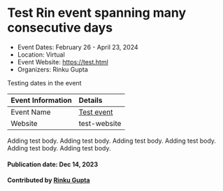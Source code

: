# Test Rin event spanning many consecutive days

- Event Dates: February 26 - April 23, 2024
- Location: Virtual
- Event Website: https://test.html
- Organizers: Rinku Gupta

<!-- deck text start -->
Testing dates in the event
<!-- deck text end -->

Event Information | Details
:--- | :---			   
Event Name | [Test event](test.com)
Website | test-website


Adding test body.
Adding test body.
Adding test body.
Adding test body.
Adding test body.
Adding test body.

#### Publication date: Dec 14, 2023
#### Contributed by [Rinku Gupta](https://github.com/rinkug)

<!---
Publish: yes
Topics: Projects and Organizations, High-Performance Computing (HPC)
--->

